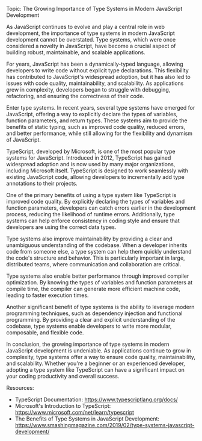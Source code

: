 Topic: The Growing Importance of Type Systems in Modern JavaScript Development

As JavaScript continues to evolve and play a central role in web development, the importance of type systems in modern JavaScript development cannot be overstated. Type systems, which were once considered a novelty in JavaScript, have become a crucial aspect of building robust, maintainable, and scalable applications.

For years, JavaScript has been a dynamically-typed language, allowing developers to write code without explicit type declarations. This flexibility has contributed to JavaScript's widespread adoption, but it has also led to issues with code quality, maintainability, and scalability. As applications grew in complexity, developers began to struggle with debugging, refactoring, and ensuring the correctness of their code.

Enter type systems. In recent years, several type systems have emerged for JavaScript, offering a way to explicitly declare the types of variables, function parameters, and return types. These systems aim to provide the benefits of static typing, such as improved code quality, reduced errors, and better performance, while still allowing for the flexibility and dynamism of JavaScript.

TypeScript, developed by Microsoft, is one of the most popular type systems for JavaScript. Introduced in 2012, TypeScript has gained widespread adoption and is now used by many major organizations, including Microsoft itself. TypeScript is designed to work seamlessly with existing JavaScript code, allowing developers to incrementally add type annotations to their projects.

One of the primary benefits of using a type system like TypeScript is improved code quality. By explicitly declaring the types of variables and function parameters, developers can catch errors earlier in the development process, reducing the likelihood of runtime errors. Additionally, type systems can help enforce consistency in coding style and ensure that developers are using the correct data types.

Type systems also improve maintainability by providing a clear and unambiguous understanding of the codebase. When a developer inherits code from someone else, a type system can help them quickly understand the code's structure and behavior. This is particularly important in large, distributed teams, where communication and collaboration are critical.

Type systems also enable better performance through improved compiler optimization. By knowing the types of variables and function parameters at compile time, the compiler can generate more efficient machine code, leading to faster execution times.

Another significant benefit of type systems is the ability to leverage modern programming techniques, such as dependency injection and functional programming. By providing a clear and explicit understanding of the codebase, type systems enable developers to write more modular, composable, and flexible code.

In conclusion, the growing importance of type systems in modern JavaScript development is undeniable. As applications continue to grow in complexity, type systems offer a way to ensure code quality, maintainability, and scalability. Whether you're a beginner or an experienced developer, adopting a type system like TypeScript can have a significant impact on your coding productivity and overall success.

Resources:

* TypeScript Documentation: <https://www.typescriptlang.org/docs/>
* Microsoft's Introduction to TypeScript: <https://www.microsoft.com/net/learn/typescript>
* The Benefits of Type Systems in JavaScript Development: <https://www.smashingmagazine.com/2019/02/type-systems-javascript-development/>